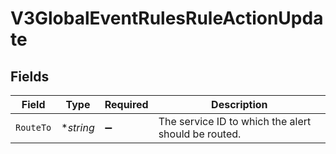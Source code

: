 # V3GlobalEventRulesRuleActionUpdate


## Fields

| Field                                               | Type                                                | Required                                            | Description                                         |
| --------------------------------------------------- | --------------------------------------------------- | --------------------------------------------------- | --------------------------------------------------- |
| `RouteTo`                                           | **string*                                           | :heavy_minus_sign:                                  | The service ID to which the alert should be routed. |